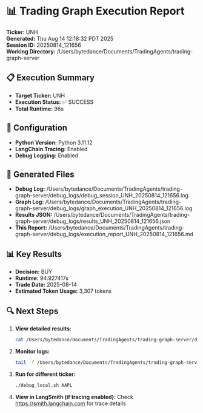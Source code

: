 # 📊 Trading Graph Execution Report

**Ticker:** UNH  
**Generated:** Thu Aug 14 12:18:32 PDT 2025  
**Session ID:** 20250814_121656  
**Working Directory:** /Users/bytedance/Documents/TradingAgents/trading-graph-server

## 📋 Execution Summary

- **Target Ticker:** UNH
- **Execution Status:** ✅ SUCCESS
- **Total Runtime:** 96s

## 🔧 Configuration

- **Python Version:** Python 3.11.12
- **LangChain Tracing:** Enabled
- **Debug Logging:** Enabled

## 📂 Generated Files

- **Debug Log:** /Users/bytedance/Documents/TradingAgents/trading-graph-server/debug_logs/debug_session_UNH_20250814_121656.log
- **Graph Log:** /Users/bytedance/Documents/TradingAgents/trading-graph-server/debug_logs/graph_execution_UNH_20250814_121656.log  
- **Results JSON:** /Users/bytedance/Documents/TradingAgents/trading-graph-server/debug_logs/results_UNH_20250814_121656.json
- **This Report:** /Users/bytedance/Documents/TradingAgents/trading-graph-server/debug_logs/execution_report_UNH_20250814_121656.md

## 📊 Key Results

- **Decision:** BUY
- **Runtime:** 94.927417s
- **Trade Date:** 2025-08-14
- **Estimated Token Usage:** 3,307 tokens

## 🔍 Next Steps

1. **View detailed results:**
   ```bash
   cat /Users/bytedance/Documents/TradingAgents/trading-graph-server/debug_logs/results_UNH_20250814_121656.json | jq .
   ```

2. **Monitor logs:**
   ```bash
   tail -f /Users/bytedance/Documents/TradingAgents/trading-graph-server/debug_logs/graph_execution_UNH_20250814_121656.log
   ```

3. **Run for different ticker:**
   ```bash
   ./debug_local.sh AAPL
   ```

4. **View in LangSmith (if tracing enabled):**
   Check https://smith.langchain.com for trace details

